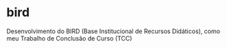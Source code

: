 # bird
Desenvolvimento do BIRD (Base Institucional de Recursos Didáticos), como meu Trabalho de Conclusão de Curso (TCC)
